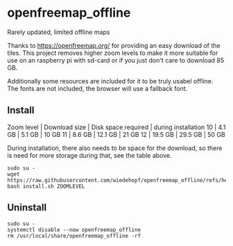 # openfreemap_offline
Rarely updated, limited offline maps

Thanks to https://openfreemap.org/ for providing an easy download of the tiles.
This project removes higher zoom levels to make it more suitable for use on an raspberry pi with
sd-card or if you just don't care to download 85 GB.

Additionally some resources are included for it to be truly usabel offline.
The fonts are not included, the browser will use a fallback font.


## Install

Zoom level | Download size | Disk space required | during installation
10 | 4.1 GB | 5.1 GB | 10 GB
11 | 8.6 GB | 12.1 GB | 21 GB
12 | 19.5 GB | 29.5 GB | 50 GB

During installation, there also needs to be space for the download, so there is need for more
storage during that, see the table above.

```
sudo su -
wget https://raw.githubusercontent.com/wiedehopf/openfreemap_offline/refs/heads/master/install.sh
bash install.sh ZOOMLEVEL
```


## Uninstall

```
sudo su -
systemctl disable --now openfreemap_offline
rm /usr/local/share/openfreemap_offline -rf
```
